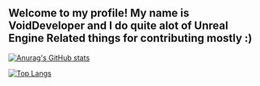 ## Welcome to my profile! My name is **VoidDeveloper** and I do quite alot of Unreal Engine Related things for contributing mostly :)

[![Anurag's GitHub stats](https://github-readme-stats.vercel.app/api?username=VoidDevel0per&show_icons=true&theme=radical)](https://github.com/VoidDevel0per)

[![Top Langs](https://github-readme-stats.vercel.app/api/top-langs/?username=VoidDevel0per&show_icons=true&theme=radical)](https://github.com/VoidDevel0per)


<!---
You kiss men if you read this :3
--->
